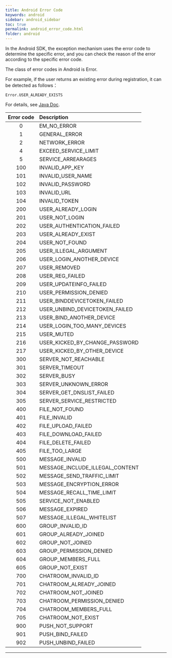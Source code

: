 ```yaml
---
title: Android Error Code
keywords: android
sidebar: android_sidebar
toc: true
permalink: android_error_code.html
folder: android
---
```


In the Android SDK, the exception mechanism uses the error code to determine the specific error, and you can check the reason of the error according to the specific error code.

The class of error codes in Android is Error.

For example, if the user returns an existing error during registration, it can be detected as follows：

`Error.USER_ALREADY_EXISTS`

For details, see [Java Doc](https://hyphenateinc.github.io/android_reference/classio_1_1agora_1_1_error.html).



|  Error code  | Description    |
|  :----:      |  :----         |
|  0           |   EM_NO_ERROR  |
|  1           | GENERAL_ERROR
|  2           | NETWORK_ERROR
|  4           | EXCEED_SERVICE_LIMIT
|  5           | SERVICE_ARREARAGES
|  100      	  | INVALID_APP_KEY
|  101         | INVALID_USER_NAME
|  102         | INVALID_PASSWORD
|  103         | INVALID_URL
|  104         | INVALID_TOKEN
|  200         | USER_ALREADY_LOGIN
|  201         | USER_NOT_LOGIN
|  202      	  | USER_AUTHENTICATION_FAILED
|  203         | USER_ALREADY_EXIST
|  204         | USER_NOT_FOUND
|  205         | USER_ILLEGAL_ARGUMENT
|  206         | USER_LOGIN_ANOTHER_DEVICE
|  207         | USER_REMOVED
|  208         | USER_REG_FAILED
|  209         | USER_UPDATEINFO_FAILED
|  210      |USER_PERMISSION_DENIED
|  211      |USER_BINDDEVICETOKEN_FAILED
|  212      |USER_UNBIND_DEVICETOKEN_FAILED
|  213      |USER_BIND_ANOTHER_DEVICE
|  214      |USER_LOGIN_TOO_MANY_DEVICES
|  215      |USER_MUTED
|  216      |USER_KICKED_BY_CHANGE_PASSWORD
|  217      |USER_KICKED_BY_OTHER_DEVICE
|  300      |SERVER_NOT_REACHABLE
|  301      |SERVER_TIMEOUT
|  302      |SERVER_BUSY
|  303      |SERVER_UNKNOWN_ERROR
|  304      |SERVER_GET_DNSLIST_FAILED
|  305      |SERVER_SERVICE_RESTRICTED
|  400      |FILE_NOT_FOUND
|  401      |FILE_INVALID
|  402      |FILE_UPLOAD_FAILED
|  403      |FILE_DOWNLOAD_FAILED
|  404      |FILE_DELETE_FAILED
|  405      |FILE_TOO_LARGE
|  500      |MESSAGE_INVALID
|  501      |MESSAGE_INCLUDE_ILLEGAL_CONTENT
|  502      |MESSAGE_SEND_TRAFFIC_LIMIT
|  503      |MESSAGE_ENCRYPTION_ERROR
|  504      |MESSAGE_RECALL_TIME_LIMIT
|  505      |SERVICE_NOT_ENABLED
|  506      |MESSAGE_EXPIRED
|  507      |MESSAGE_ILLEGAL_WHITELIST
|  600      |GROUP_INVALID_ID
|  601      |GROUP_ALREADY_JOINED
|  602      |GROUP_NOT_JOINED
|  603      |GROUP_PERMISSION_DENIED
|  604      |GROUP_MEMBERS_FULL
|  605      |GROUP_NOT_EXIST
|  700      |CHATROOM_INVALID_ID
|  701      |CHATROOM_ALREADY_JOINED
|  702      |CHATROOM_NOT_JOINED
|  703      |CHATROOM_PERMISSION_DENIED
|  704      |CHATROOM_MEMBERS_FULL
|  705      |CHATROOM_NOT_EXIST
|  900      |PUSH_NOT_SUPPORT
|  901      |PUSH_BIND_FAILED
|  902      |PUSH_UNBIND_FAILED	          


------------------------------------------------------------------------